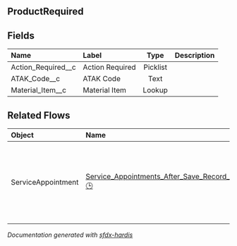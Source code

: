 ## ProductRequired

<!-- Object description -->

## Fields

| Name      | Label | Type | Description |
| :-------- | :---- | :--: | :---------- | 
| Action_Required__c | Action Required | Picklist | <!-- --> |
| ATAK_Code__c | ATAK Code | Text | <!-- --> |
| Material_Item__c | Material Item | Lookup | <!-- --> |


## Related Flows

| Object | Name      | Type | Description |
| :----  | :-------- | :--: | :---------- | 
| ServiceAppointment | [Service_Appointments_After_Save_Record_Triggered_Assign_Van_Inventory_to_Related](../flows/Service_Appointments_After_Save_Record_Triggered_Assign_Van_Inventory_to_Related.md) [🕒](../flows/Service_Appointments_After_Save_Record_Triggered_Assign_Van_Inventory_to_Related-history.md) |  Record After Save | This flow retrieves a van inventory based on the assigned resources of a service appointment. |






_Documentation generated with [sfdx-hardis](https://sfdx-hardis.cloudity.com)_
